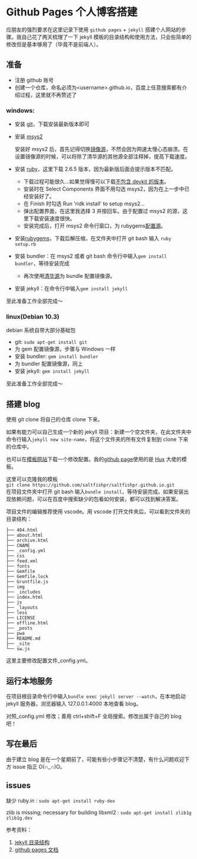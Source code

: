 # Github Pages 个人博客搭建


<!--more-->

应朋友的强烈要求在这里记录下使用 `github pages` + `jekyll` 搭建个人网站的步骤。我自己花了两天梳理了一下 jekyll 模板的目录结构和使用方法，只会些简单的修改但是基本够用了（毕竟不是前端人）。

## 准备

- 注册 github 账号
- 创建一个仓库，命名必须为&lt;username&gt;.github.io，百度上任意搜索都有介绍过程，这里就不再赘述了

### windows:

- 安装 [git](https://git-scm.com/)，下载安装最新版本即可

- 安装 [msys2](https://mirrors.tuna.tsinghua.edu.cn/msys2/distrib/msys2-x86_64-latest.exe "Msys2 清华镜像")

  安装好 msys2 后，首先记得切换[镜像源](https://mirrors.tuna.tsinghua.edu.cn/help/msys2/ "msys2镜像源设置")，不然会因为网速太慢心态崩溃。在设置镜像源的时候，可以将除了清华源的其他源全部注释掉，提高下载速度。

- 安装 [ruby](https://github.com/oneclick/rubyinstaller2/releases/download/RubyInstaller-2.6.5-1/rubyinstaller-devkit-2.6.5-1-x64.exe "ruby+devkit 2.6.5")，这里下载 2.6.5 版本，因为最新版后面会提示版本不匹配。

  - 下载过程可能很久...如果觉得慢可以下载[不包含 devkit 的版本](https://rubyinstaller.org/downloads/)。
  - 安装时在 Select Components 界面不用勾选 msys2，因为在上一步中已经安装好了。
  - 在 Finish 时勾选 Run 'ridk install' to setup msys2...
  - 弹出配置界面，在这里我选择 3 并按回车。由于配置过 msys2 的源，这里下载安装速度很快。
  - 安装完成后，打开 msys2 命令行窗口，为 rubygems[配置源](https://mirrors.tuna.tsinghua.edu.cn/help/rubygems/)。

- 安装[rubygems](https://rubygems.org/rubygems/rubygems-3.1.2.zip)，下载后解压缩，在文件夹中打开 git bash 输入 `ruby setup.rb`

- 安装 bundler：在 msys2 或者 git bash 命令行中输入`gem install bundler`，等待安装完成

  - 再次使用[清华源](https://mirrors.tuna.tsinghua.edu.cn/help/rubygems/)为 bundle 配置镜像源。

- 安装 jekyll：在命令行中输入`gem install jekyll`

至此准备工作全部完成～

### linux(Debian 10.3)

debian 系统自带大部分基础包

- git: `sudo apt-get install git`
- 为 gem 配置镜像源，步骤与 Windows 一样
- 安装 bundler: `gem install bundler`
- 为 bundler 配置镜像源，同上
- 安装 jekyll: `gem install jekyll`

至此准备工作全部完成～

## 搭建 blog

使用 git clone 将自己的仓库 clone 下来。

如果有能力可以自己生成一个新的 jekyll 项目：新建一个空文件夹，在此文件夹中命令行输入`jekyll new site-name`，将这个文件夹的所有文件复制到 clone 下来的仓库中。

也可以在[模板网站](http://jekyllthemes.org/)下载一个修改配置。我的[github page](https://github.com/saltfishpr/saltfishpr.github.io)使用的是 [Hux](http://huangxuan.me/) 大佬的模板。

这里可以克隆我的模板  
`git clone https://github.com/saltfishpr/saltfishpr.github.io.git`  
在项目文件夹中打开 git bash 输入`bundle install`，等待安装完成。如果安装出现依赖问题，可以在百度中搜索缺少的包看如何安装，都可以找到解决答案。

项目文件的编辑推荐使用 vscode。用 vscode 打开文件夹后，可以看到文件夹的目录结构：

    ├── 404.html
    ├── about.html
    ├── archive.html
    ├── CNAME
    ├── _config.yml
    ├── css
    ├── feed.xml
    ├── fonts
    ├── Gemfile
    ├── Gemfile.lock
    ├── Gruntfile.js
    ├── img
    ├── _includes
    ├── index.html
    ├── js
    ├── _layouts
    ├── less
    ├── LICENSE
    ├── offline.html
    ├── _posts
    ├── pwa
    ├── README.md
    ├── _site
    └── sw.js

这里主要修改配置文件\_config.yml。

## 运行本地服务

在项目根目录命令行中输入`bundle exec jekyll server --watch`，在本地启动 jekyll 服务器，浏览器输入 127.0.0.1:4000 本地查看 blog。

对照\_config.yml 修改；善用 ctrl+shift+F 全局搜索。修改出属于自己的 blog 吧！

## 写在最后

由于建立 blog 是在一个星期前了，可能有些小步骤记不清楚，有什么问题欢迎下方 issue 指正 O(∩_∩)O。

## issues

缺少 ruby.in : `sudo apt-get install ruby-dev`

zlib is missing; necessary for building libxml2 : `sudo apt-get install zlib1g zlib1g.dev`

参考资料：

1. [jekyll 目录结构](http://jekyllcn.com/docs/structure/)
2. [github pages 文档](https://help.github.com/en/github/working-with-github-pages/adding-a-theme-to-your-github-pages-site-with-the-theme-chooser)

